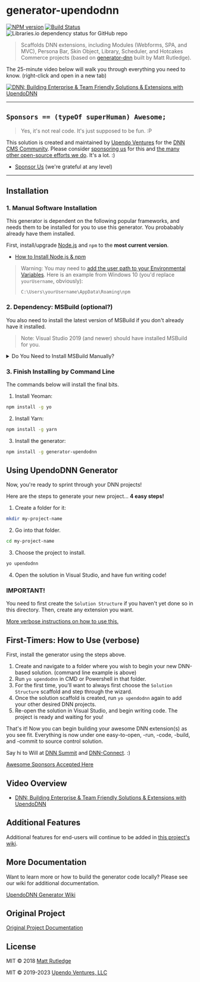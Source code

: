 # generator-upendodnn  

[![NPM version][npm-image]][npm-url]  [![Build Status][travis-image]][travis-url]  ![Libraries.io dependency status for GitHub repo](https://img.shields.io/librariesio/github/UpendoVentures/generator-upendodnn)  

> Scaffolds DNN extensions, including Modules (Webforms, SPA, and MVC), Persona Bar, Skin Object, Library, Scheduler, and Hotcakes Commerce projects (based on [generator-dnn](https://github.com/mtrutledge/generator-dnn) built by Matt Rutledge).  

The 25-minute video below will walk you through everything you need to know.  (right-click and open in a new tab)

[![DNN: Building Enterprise & Team Friendly Solutions & Extensions with UpendoDNN](http://img.youtube.com/vi/ZD1p5DDlY2E/0.jpg)](http://www.youtube.com/watch?v=ZD1p5DDlY2E "DNN: Building Enterprise & Team Friendly Solutions & Extensions with UpendoDNN")  

<hr />  

## `Sponsors == (typeOf superHuman) Awesome;`  

> Yes, it's not real code. It's just supposed to be fun. :P

This solution is created and maintained by [Upendo Ventures](https://upendoventures.com/What/CMS/DNN) for the [DNN CMS Community](https://dnncommunity.org). Please consider [sponsoring us](https://github.com/sponsors/UpendoVentures) for this and [the many other open-source efforts we do](https://upendoventures.com/What/CMS/DNN/Extensions).  It's a lot.  :)  

- [Sponsor Us](https://github.com/sponsors/UpendoVentures) (we're grateful at any level)  

<hr />  

## Installation  

### 1. Manual Software Installation  

This generator is dependent on the following popular frameworks, and needs them to be installed for you to use this generator. You probabably already have them installed. 

First, install/upgrade [Node.js](https://nodejs.org/en)  and `npm` to the **most current version**.  

- [How to Install Node.js & npm](https://docs.npmjs.com/downloading-and-installing-node-js-and-npm)  

> Warning: You may need to [add the user path to your Environmental Variables](https://superuser.com/questions/949560/how-do-i-set-system-environment-variables-in-windows-10).  Here is an example from Windows 10 (you'd replace `yourUsername`, obviously):
> 
> `C:\Users\yourUsername\AppData\Roaming\npm`  

### 2. Dependency: MSBuild (optional?)  

You also need to install the latest version of MSBuild if you don't already have it installed.

> Note: Visual Studio 2019 (and newer) should have installed MSBuild for you.  

<details> 
  <summary>Do You Need to Install MSBuild Manually?</summary> 
  
  ### MSBuild Download Locations  
  * [Build tools for Visual Studio 2017](https://visualstudio.microsoft.com/downloads/#build-tools-for-visual-studio-2017)  
  * [Build tools for Visual Studio 2015](https://www.microsoft.com/en-us/download/details.aspx?id=48159)  
  * [Build tools for Visual Studio 2013](https://www.microsoft.com/en-us/download/details.aspx?id=40760)  

</details>  

### 3. Finish Installing by Command Line  

The commands below will install the final bits.  

1. Install Yeoman:  

```bash  
npm install -g yo  
```  

2. Install Yarn:  

```bash  
npm install -g yarn  
```  

3. Install the generator:  

```bash  
npm install -g generator-upendodnn  
```  

## Using UpendoDNN Generator  

Now, you're ready to sprint through your DNN projects! 

Here are the steps to generate your new project... **4 easy steps!**  

1. Create a folder for it:  

```bash
mkdir my-project-name  
```  

2. Go into that folder.  

```bash  
cd my-project-name  
```  

3. Choose the project to install.  

```bash  
yo upendodnn  
```  

4. Open the solution in Visual Studio, and have fun writing code!  

### IMPORTANT!  

You need to first create the `Solution Structure` if you haven't yet done so in this directory.  Then, create any extension you want.  

[More verbose instructions on how to use this.](http://www.dnnsoftware.com/community-blog/cid/155574/create-a-dnn-module-in-less-than-2-minutes)  
 
## First-Timers: How to Use (verbose)  

First, install the generator using the steps above.  

1. Create and navigate to a folder where you wish to begin your new DNN-based solution. (command line example is above)  
2. Run `yo upendodnn` in CMD or Powershell in that folder.  
3. For the first time, you'll want to always first choose the `Solution Structure` scaffold and step through the wizard.  
4. Once the solution scaffold is created, run `yo upendodnn` again to add your other desired DNN projects.  
5. Re-open the solution in Visual Studio, and begin writing code. The project is ready and waiting for you!  

That's it!  Now you can begin building your awesome DNN extension(s) as you see fit.  Everything is now under one easy-to-open, -run, -code, -build, and -commit to source control solution.  

Say hi to Will at [DNN Summit](https://www.dnnsummit.org/) and [DNN-Connect](https://www.dnn-connect.org/). :)  

[Awesome Sponsors Accepted Here](https://github.com/sponsors/UpendoVentures)  

## Video Overview

* [DNN: Building Enterprise & Team Friendly Solutions & Extensions with UpendoDNN](https://www.youtube.com/watch?v=ZD1p5DDlY2E)  

## Additional Features  

Additional features for end-users will continue to be added in [this project's wiki](https://github.com/UpendoVentures/generator-upendodnn/wiki/Additional-Features).

## More Documentation  

Want to learn more or how to build the generator code locally? Please see our wiki for additional documentation.  

[UpendoDNN Generator Wiki](https://github.com/UpendoVentures/generator-upendodnn/wiki)  

## Original Project  

[Original Project Documentation](https://mtrutledge.github.io/generator-dnn/)  

## License  

MIT © 2018 [Matt Rutledge]()  

MIT © 2019-2023 [Upendo Ventures, LLC](https://upendoventures.com/What/CMS/DNN/Extensions)  


[npm-image]: https://badge.fury.io/js/generator-upendodnn.svg  
[npm-url]: https://npmjs.org/package/generator-upendodnn  
[travis-image]: https://travis-ci.org/UpendoVentures/generator-upendodnn.svg?branch=master  
[travis-url]: https://travis-ci.org/UpendoVentures/generator-upendodnn  
